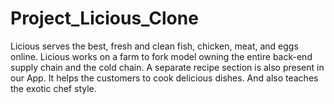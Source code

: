 # Project_Licious_Clone
Licious serves the best, fresh and clean fish, chicken, meat, and eggs online. Licious works on a farm to fork model owning the entire back-end supply chain and the cold chain. A separate recipe section is also present in our App. It helps the customers to cook delicious dishes. And also teaches the exotic chef style.

